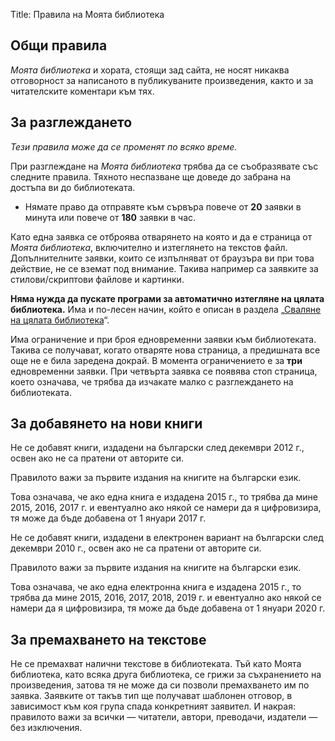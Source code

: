 Title: Правила на Моята библиотека

## Общи правила

_Моята библиотека_ и хората, стоящи зад сайта, не носят никаква отговорност за написаното в публикуваните произведения, както и за читателските коментари към тях.

## За разглеждането

_Тези правила може да се променят по всяко време._

При разглеждане на _Моята библиотека_ трябва да се съобразявате със следните правила. Тяхното неспазване ще доведе до забрана на достъпа ви до библиотеката.

* Нямате право да отправяте към сървъра повече от **20** заявки в минута или повече от **180** заявки в час.

Като една заявка се отброява отварянето на която и да е страница от _Моята библиотека_, включително и изтеглянето на текстов файл. Допълнителните заявки, които се изпълняват от браузъра ви при това действие, не се вземат под внимание. Такива например са заявките за стилови/скриптови файлове и картинки.

**Няма нужда да пускате програми за автоматично изтегляне на цялата библиотека.** Има и по-лесен начин, който е описан в раздела „[Сваляне на цялата библиотека](/about)“.

Има ограничение и при броя едновременни заявки към библиотеката. Такива се получават, когато отваряте нова страница, а предишната все още не е била заредена докрай. В момента ограничението е за **три** едновременни заявки. При четвърта заявка се появява стоп страница, което означава, че трябва да изчакате малко с разглеждането на библиотеката.

## За добавянето на нови книги

Не се добавят книги, издадени на български след декември 2012 г., освен ако не са пратени от авторите си.

Правилото важи за първите издания на книгите на български език.

Това означава, че ако една книга е издадена 2015 г., то трябва да мине 2015, 2016, 2017 г. и евентуално ако някой се намери да я цифровизира, тя може да бъде добавена от 1 януари 2017 г.

Не се добавят книги, издадени в електронен вариант на български след декември 2010 г., освен ако не са пратени от авторите си.

Правилото важи за първите издания на книгите на български език.

Това означава, че ако една електронна книга е издадена 2015 г., то трябва да мине 2015, 2016, 2017, 2018, 2019 г. и евентуално ако някой се намери да я цифровизира, тя може да бъде добавена от 1 януари 2020 г.

## За премахването на текстове

Не се премахват налични текстове в библиотеката. Тъй като Моята библиотека, като всяка друга библиотека, се грижи за съхранението на произведения, затова тя не може да си позволи премахването им по заявка. Заявките от такъв тип ще получават шаблонен отговор, в зависимост към коя група спада конкретният заявител. И накрая: правилото важи за всички
— читатели, автори, преводачи, издатели — без изключения.
